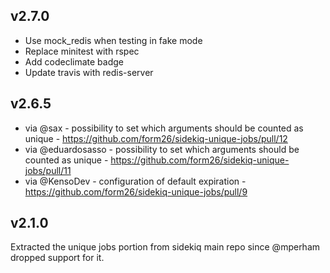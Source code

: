 ## v2.7.0
- Use mock_redis when testing in fake mode
- Replace minitest with rspec
- Add codeclimate badge
- Update travis with redis-server

## v2.6.5
- via @sax - possibility to set which arguments should be counted as unique - https://github.com/form26/sidekiq-unique-jobs/pull/12
- via @eduardosasso - possibility to set which arguments should be counted as unique - https://github.com/form26/sidekiq-unique-jobs/pull/11
- via @KensoDev - configuration of default expiration - https://github.com/form26/sidekiq-unique-jobs/pull/9

## v2.1.0

Extracted the unique jobs portion from sidekiq main repo since @mperham dropped support for it.
